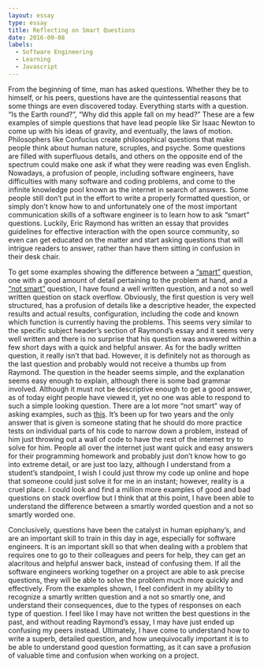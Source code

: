 ```yaml
---
layout: essay
type: essay
title: Reflecting on Smart Questions
date: 2016-09-08
labels:
  - Software Engineering
  - Learning
  - Javascript
---
```

From the beginning of time, man has asked questions. Whether they be to himself, or his peers, questions have are the quintessential reasons that some things are even discovered today. Everything starts with a question. “Is the Earth round?”, “Why did this apple fall on my head?” These are a few examples of simple questions that have lead people like Sir Isaac Newton to come up with his ideas of gravity, and eventually, the laws of motion.  Philosophers like Confucius create philosophical questions that make people think about human nature, scruples, and psyche. Some questions are filled with superfluous details, and others on the opposite end of the spectrum could make one ask if what they were reading was even English. Nowadays, a profusion of people, including software engineers, have difficulties with many software and coding problems, and come to the infinite knowledge pool known as the internet in search of answers. Some people still don’t put in the effort to write a properly formatted question, or simply don’t know how to and unfortunately one of the most important communication skills of a software engineer is to learn how to ask “smart” questions.  Luckily, Eric Raymond has written an essay that provides guidelines for effective interaction with the open source community, so even can get educated on the matter and start asking questions that will intrigue readers to answer, rather than have them sitting in confusion in their desk chair. 

To get some examples showing the difference between a [“smart”](http://stackoverflow.com/questions/38456471/secitemadd-always-returns-error-34018-in-xcode-8-beta-gm-in-ios-10-simulator) question, one with a good amount of detail pertaining to the problem at hand, and a [“not smart”](http://stackoverflow.com/questions/39406546/how-to-move-jenkins-job-to-sub-folder) question, I have found a well written question, and a not so well written question on stack overflow. Obviously, the first question is very well structured, has a profusion of details like a descriptive header, the expected results and actual results, configuration, including the code and known which function is currently having the problems. This seems very similar to the specific subject header’s section of Raymond’s essay and it seems very well written and there is no surprise that his question was answered within a few short days with a quick and helpful answer. As for the badly written question, it really isn’t that bad. However, it is definitely not as thorough as the last question and probably would not receive a thumbs up from Raymond. The question in the header seems simple, and the explanation seems easy enough to explain, although there is some bad grammar involved. Although it must not be descriptive enough to get a good answer, as of today eight people have viewed it, yet no one was able to respond to such a simple looking question. There are a lot more “not smart” way of asking examples, such as [this](http://stackoverflow.com/questions/23856936/sudoku-backtracking-algorithm-in-scheme?rq=1). It’s been up for two years and the only answer that is given is someone stating that he should do more practice tests on individual parts of his code to narrow down a problem, instead of him just throwing out a wall of code to have the rest of the internet try to solve for him. People all over the internet just want quick and easy answers for their programming homework and probably just don’t know how to go into extreme detail, or are just too lazy, although I understand from a student’s standpoint, I wish I could just throw my code up online and hope that someone could just solve it for me in an instant; however, reality is a cruel place. I could look and find a million more examples of good and bad questions on stack overflow but I think that at this point, I have been able to understand the difference between a smartly worded question and a not so smartly worded one.

Conclusively, questions have been the catalyst in human epiphany’s, and are an important skill to train in this day in age, especially for software engineers.  It is an important skill so that when dealing with a problem that requires one to go to their colleagues and peers for help, they can get an alacritous and helpful answer back, instead of confusing them. If all the software engineers working together on a project are able to ask precise questions, they will be able to solve the problem much more quickly and effectively. From the examples shown, I feel confident in my ability to recognize a smartly written question and a not so smartly one, and understand their consequences, due to the types of responses on each type of question. I feel like I may have not written the best questions in the past, and without reading Raymond’s essay, I may have just ended up confusing my peers instead. Ultimately, I have come to understand how to write a superb, detailed question, and how unequivocally important it is to be able to understand good question formatting, as it can save a profusion of valuable time and confusion when working on a project. 
	
